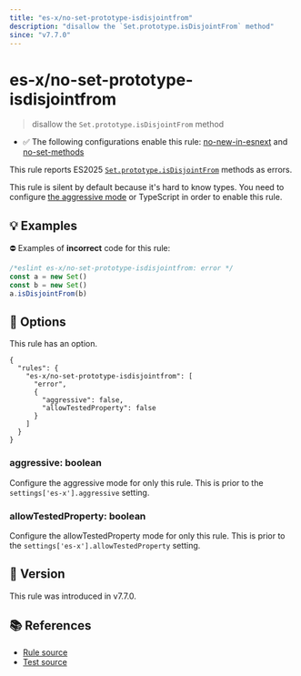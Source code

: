 ```yaml
---
title: "es-x/no-set-prototype-isdisjointfrom"
description: "disallow the `Set.prototype.isDisjointFrom` method"
since: "v7.7.0"
---
```


# es-x/no-set-prototype-isdisjointfrom
> disallow the `Set.prototype.isDisjointFrom` method

- ✅ The following configurations enable this rule: [no-new-in-esnext] and [no-set-methods]

This rule reports ES2025 [`Set.prototype.isDisjointFrom`](https://github.com/tc39/proposal-set-methods) methods as errors.

This rule is silent by default because it's hard to know types. You need to configure [the aggressive mode](../#the-aggressive-mode) or TypeScript in order to enable this rule.

## 💡 Examples

⛔ Examples of **incorrect** code for this rule:

<eslint-playground type="bad">

```js
/*eslint es-x/no-set-prototype-isdisjointfrom: error */
const a = new Set()
const b = new Set()
a.isDisjointFrom(b)
```

</eslint-playground>

## 🔧 Options

This rule has an option.

```jsonc
{
  "rules": {
    "es-x/no-set-prototype-isdisjointfrom": [
      "error",
      {
        "aggressive": false,
        "allowTestedProperty": false
      }
    ]
  }
}
```

### aggressive: boolean

Configure the aggressive mode for only this rule.
This is prior to the `settings['es-x'].aggressive` setting.

### allowTestedProperty: boolean

Configure the allowTestedProperty mode for only this rule.
This is prior to the `settings['es-x'].allowTestedProperty` setting.

## 🚀 Version

This rule was introduced in v7.7.0.

## 📚 References

- [Rule source](https://github.com/eslint-community/eslint-plugin-es-x/blob/master/lib/rules/no-set-prototype-isdisjointfrom.js)
- [Test source](https://github.com/eslint-community/eslint-plugin-es-x/blob/master/tests/lib/rules/no-set-prototype-isdisjointfrom.js)

[no-new-in-esnext]: ../configs/index.md#no-new-in-esnext
[no-set-methods]: ../configs/index.md#no-set-methods

